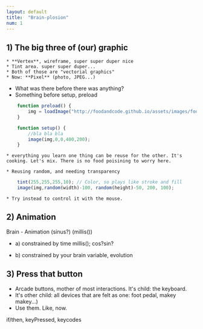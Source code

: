 ```yaml
---
layout: default
title:  "Brain-plosion"
num: 1
---
```


## 1) The big three of (our) graphic
    * **Vertex**, wireframe, super super duper nice
    * Tint area. super super duper...
    * Both of those are "vectorial graphics"
    * Now: **Pixel** (photo, JPEG...) 

 * What was there before there was anything?
 * Something before setup, preload

```javascript
    function preload() {
        img = loadImage("http://foodandcode.github.io/assets/images/footer_back.png");
    }

    function setup() {
        //bla bla bla
        image(img,0,0,400,200);
    }
```


    * everything you learn one thing can be reuse for the other. It's cooking. Let's mix. There is no food poisining to worry here.

    * Reusing random, and needing transparency

```javascript
    tint(255,255,255,10); // Color, so plays like stroke and fill
    image(img,random(width)-100, random(height)-50, 200, 100);
```
    * Try instead to control it with the mouse.


## 2) Animation
Brain   - Animation (sinus?) (millis())
  * a) constrained by time
    millis(); cos?sin?

  * b) constrained by your brain
    variable, evolution

## 3) Press that button
  * Arcade buttons, mother of most interactions. It's child: the keyboard.
  * It's other child: all devices that are felt as one: foot pedal, makey makey...)
  * Use them. Like, now.

if/then, keyPressed, keycodes
